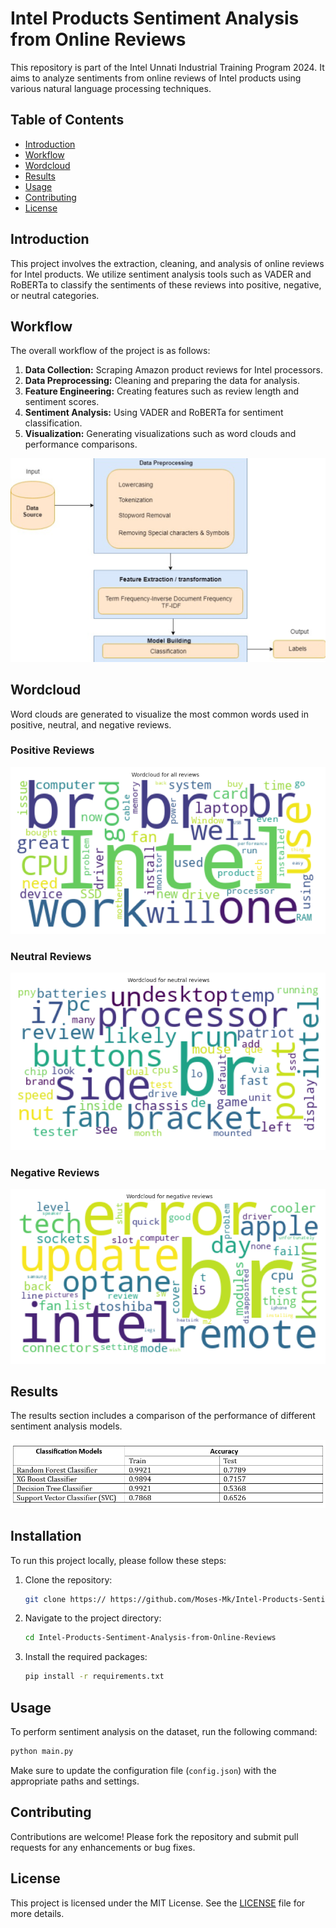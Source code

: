 # Intel Products Sentiment Analysis from Online Reviews

This repository is part of the Intel Unnati Industrial Training Program 2024. It aims to analyze sentiments from online reviews of Intel products using various natural language processing techniques.

## Table of Contents
- [Introduction](#introduction)
- [Workflow](#workflow)
- [Wordcloud](#wordcloud)
- [Results](#results)
- [Usage](#usage)
- [Contributing](#contributing)
- [License](#license)

## Introduction
This project involves the extraction, cleaning, and analysis of online reviews for Intel products. We utilize sentiment analysis tools such as VADER and RoBERTa to classify the sentiments of these reviews into positive, negative, or neutral categories.

## Workflow
The overall workflow of the project is as follows:

1. **Data Collection:** Scraping Amazon product reviews for Intel processors.
2. **Data Preprocessing:** Cleaning and preparing the data for analysis.
3. **Feature Engineering:** Creating features such as review length and sentiment scores.
4. **Sentiment Analysis:** Using VADER and RoBERTa for sentiment classification.
5. **Visualization:** Generating visualizations such as word clouds and performance comparisons.

![Workflow](https://github.com/Moses-Mk/Intel-Products-Sentiment-Analysis-from-Online-Reviews/blob/main/images/Workflow.png)

## Wordcloud
Word clouds are generated to visualize the most common words used in positive, neutral, and negative reviews.

### Positive Reviews
![Positive Wordcloud](https://github.com/Moses-Mk/Intel-Products-Sentiment-Analysis-from-Online-Reviews/blob/main/images/Positive%20Reviews.png)

### Neutral Reviews
![Neutral Wordcloud](https://github.com/Moses-Mk/Intel-Products-Sentiment-Analysis-from-Online-Reviews/blob/main/images/Neutral%20Reviews.png)

### Negative Reviews
![Negative Wordcloud](https://github.com/Moses-Mk/Intel-Products-Sentiment-Analysis-from-Online-Reviews/blob/main/images/Negative%20Reviews.png)


## Results
The results section includes a comparison of the performance of different sentiment analysis models.

![Results](https://github.com/Moses-Mk/Intel-Products-Sentiment-Analysis-from-Online-Reviews/blob/main/images/Training%20Results.png)

## Installation
To run this project locally, please follow these steps:

1. Clone the repository:
    ```bash
    git clone https:// https://github.com/Moses-Mk/Intel-Products-Sentiment-Analysis-from-Online-Reviews.git
    ```
2. Navigate to the project directory:
    ```bash
    cd Intel-Products-Sentiment-Analysis-from-Online-Reviews
    ```
3. Install the required packages:
    ```bash
    pip install -r requirements.txt
    ```

## Usage
To perform sentiment analysis on the dataset, run the following command:
```bash
python main.py
```
Make sure to update the configuration file (`config.json`) with the appropriate paths and settings.

## Contributing
Contributions are welcome! Please fork the repository and submit pull requests for any enhancements or bug fixes.

## License
This project is licensed under the MIT License. See the [LICENSE](LICENSE) file for more details.
